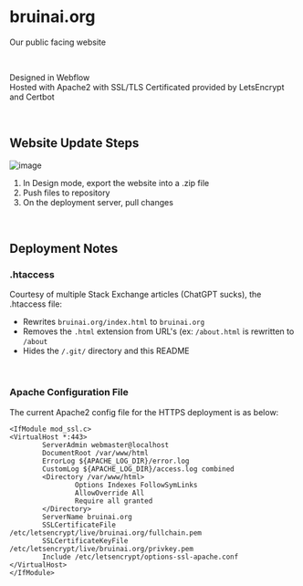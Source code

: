 # bruinai.org
Our public facing website

<br>

Designed in Webflow \
Hosted with Apache2 with SSL/TLS Certificated provided by LetsEncrypt and Certbot

<br>

## Website Update Steps
![image](https://github.com/user-attachments/assets/dbd737ad-c86e-4a23-ab16-20349fe7dc3a)
1. In Design mode, export the website into a .zip file
2. Push files to repository
3. On the deployment server, pull changes

<br>

## Deployment Notes
### .htaccess
Courtesy of multiple Stack Exchange articles (ChatGPT sucks), the .htaccess file:
* Rewrites `bruinai.org/index.html` to `bruinai.org`
* Removes the `.html` extension from URL's (ex: `/about.html` is rewritten to `/about`
* Hides the `/.git/` directory and this README

<br>

### Apache Configuration File
The current Apache2 config file for the HTTPS deployment is as below:
```
<IfModule mod_ssl.c>
<VirtualHost *:443>
        ServerAdmin webmaster@localhost
        DocumentRoot /var/www/html
        ErrorLog ${APACHE_LOG_DIR}/error.log
        CustomLog ${APACHE_LOG_DIR}/access.log combined
        <Directory /var/www/html>
                Options Indexes FollowSymLinks
                AllowOverride All
                Require all granted
        </Directory>
        ServerName bruinai.org
        SSLCertificateFile /etc/letsencrypt/live/bruinai.org/fullchain.pem
        SSLCertificateKeyFile /etc/letsencrypt/live/bruinai.org/privkey.pem
        Include /etc/letsencrypt/options-ssl-apache.conf
</VirtualHost>
</IfModule>
```
